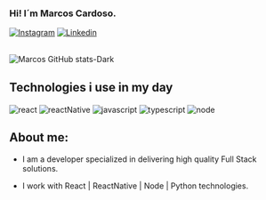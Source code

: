### Hi! I´m Marcos Cardoso.

[![Instagram](https://img.shields.io/badge/Instagram-E4405F?style=for-the-badge&logo=instagram&logoColor=white)](https://instagram.com)
[![Linkedin](https://img.shields.io/badge/LinkedIn-0077B5?style=for-the-badge&logo=linkedin&logoColor=white)](https://linkedin.com)
<br/><br/>

![Marcos GitHub stats-Dark](https://github-readme-stats.vercel.app/api?username=marcoscardoso1976&show_icons=true&theme=dracula)


## Technologies i use in my day

<div style="display: inline-block">
  <img alt="react" src="https://img.shields.io/badge/React-20232A?style=for-the-badge&logo=react&logoColor=61DAFB" align="center" />
  <img alt="reactNative" src="https://img.shields.io/badge/React_Native-20232A?style=for-the-badge&logo=react&logoColor=61DAFBe" align="center" />
  <img alt="javascript" src="https://img.shields.io/badge/JavaScript-F7DF1E?style=for-the-badge&logo=javascript&logoColor=black" align="center" />
  <img alt="typescript" src="https://img.shields.io/badge/TypeScript-007ACC?style=for-the-badge&logo=typescript&logoColor=white" align="center" />
  <img alt="node" src="https://img.shields.io/badge/Node.js-43853D?style=for-the-badge&logo=node.js&logoColor=white" align="center" />
</div><br/>

## About me:
- I am a developer specialized in delivering high quality Full Stack solutions.

- I work with React | ReactNative | Node | Python technologies.
